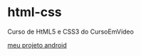 # html-css
 Curso de HtML5 e CSS3 do CursoEmVídeo
 
 <a href="https://renato-fonseca.github.io/html-css/exercicios/android_responsivo/index.html">meu projeto android</a>
